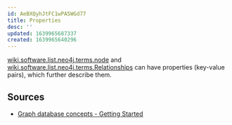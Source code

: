 ```yaml
---
id: AeBXQyhJtFC1wPA5WGd77
title: Properties
desc: ''
updated: 1639965687337
created: 1639965640296
---
```


[wiki.software.list.neo4j.terms.node](Nodes) and [wiki.software.list.neo4j.terms.Relationships](dentropydaemon-wiki/Wiki/Software/list/neo4j/terms/Relationships) can have properties (key-value pairs), which further describe them.

## Sources

* [Graph database concepts - Getting Started](https://neo4j.com/docs/getting-started/current/graphdb-concepts/)